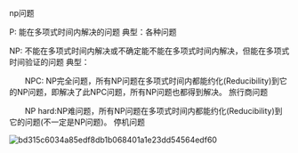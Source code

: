 np问题

 P: 能在多项式时间内解决的问题 
 典型：各种问题

NP: 不能在多项式时间内解决或不确定能不能在多项式时间内解决，但能在多项式时间验证的问题 典型：

　　NPC: NP完全问题，所有NP问题在多项式时间内都能约化(Reducibility)到它的NP问题，即解决了此NPC问题，所有NP问题也都得到解决。 旅行商问题

　　NP hard:NP难问题，所有NP问题在多项式时间内都能约化(Reducibility)到它的问题(不一定是NP问题)。 停机问题

![bd315c6034a85edf8db1b068401a1e23dd54564edf60](https://i.imgur.com/SFEi0rm.png)

